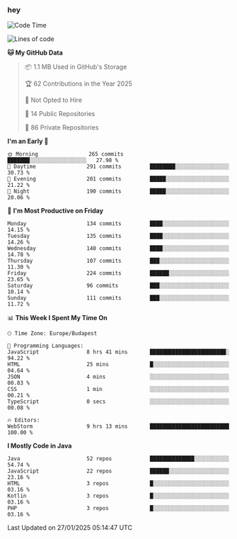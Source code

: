 ### hey

<!--START_SECTION:waka-->
![Code Time](http://img.shields.io/badge/Code%20Time-1%2C064%20hrs%2030%20mins-blue)

![Lines of code](https://img.shields.io/badge/From%20Hello%20World%20I%27ve%20Written-1.7%20million%20lines%20of%20code-blue)

**🐱 My GitHub Data** 

> 📦 1.1 MB Used in GitHub's Storage 
 > 
> 🏆 62 Contributions in the Year 2025
 > 
> 🚫 Not Opted to Hire
 > 
> 📜 14 Public Repositories 
 > 
> 🔑 86 Private Repositories 
 > 
**I'm an Early 🐤** 

```text
🌞 Morning                265 commits         ███████░░░░░░░░░░░░░░░░░░   27.98 % 
🌆 Daytime                291 commits         ████████░░░░░░░░░░░░░░░░░   30.73 % 
🌃 Evening                201 commits         █████░░░░░░░░░░░░░░░░░░░░   21.22 % 
🌙 Night                  190 commits         █████░░░░░░░░░░░░░░░░░░░░   20.06 % 
```
📅 **I'm Most Productive on Friday** 

```text
Monday                   134 commits         ████░░░░░░░░░░░░░░░░░░░░░   14.15 % 
Tuesday                  135 commits         ████░░░░░░░░░░░░░░░░░░░░░   14.26 % 
Wednesday                140 commits         ████░░░░░░░░░░░░░░░░░░░░░   14.78 % 
Thursday                 107 commits         ███░░░░░░░░░░░░░░░░░░░░░░   11.30 % 
Friday                   224 commits         ██████░░░░░░░░░░░░░░░░░░░   23.65 % 
Saturday                 96 commits          ███░░░░░░░░░░░░░░░░░░░░░░   10.14 % 
Sunday                   111 commits         ███░░░░░░░░░░░░░░░░░░░░░░   11.72 % 
```


📊 **This Week I Spent My Time On** 

```text
🕑︎ Time Zone: Europe/Budapest

💬 Programming Languages: 
JavaScript               8 hrs 41 mins       ████████████████████████░   94.22 % 
HTML                     25 mins             █░░░░░░░░░░░░░░░░░░░░░░░░   04.64 % 
JSON                     4 mins              ░░░░░░░░░░░░░░░░░░░░░░░░░   00.83 % 
CSS                      1 min               ░░░░░░░░░░░░░░░░░░░░░░░░░   00.21 % 
TypeScript               0 secs              ░░░░░░░░░░░░░░░░░░░░░░░░░   00.08 % 

🔥 Editors: 
WebStorm                 9 hrs 13 mins       █████████████████████████   100.00 % 
```

**I Mostly Code in Java** 

```text
Java                     52 repos            ██████████████░░░░░░░░░░░   54.74 % 
JavaScript               22 repos            ██████░░░░░░░░░░░░░░░░░░░   23.16 % 
HTML                     3 repos             █░░░░░░░░░░░░░░░░░░░░░░░░   03.16 % 
Kotlin                   3 repos             █░░░░░░░░░░░░░░░░░░░░░░░░   03.16 % 
PHP                      3 repos             █░░░░░░░░░░░░░░░░░░░░░░░░   03.16 % 
```




 Last Updated on 27/01/2025 05:14:47 UTC
<!--END_SECTION:waka-->
